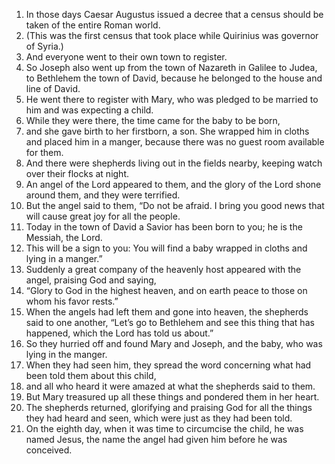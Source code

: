 1. In those days Caesar Augustus issued a decree that a census should be taken of the entire Roman world. 
2. (This was the first census that took place while Quirinius was governor of Syria.) 
3. And everyone went to their own town to register.
4. So Joseph also went up from the town of Nazareth in Galilee to Judea, to Bethlehem the town of David, because he belonged to the house and line of David. 
5. He went there to register with Mary, who was pledged to be married to him and was expecting a child. 
6. While they were there, the time came for the baby to be born, 
7. and she gave birth to her firstborn, a son. She wrapped him in cloths and placed him in a manger, because there was no guest room available for them.
8. And there were shepherds living out in the fields nearby, keeping watch over their flocks at night. 
9. An angel of the Lord appeared to them, and the glory of the Lord shone around them, and they were terrified. 
10. But the angel said to them, “Do not be afraid. I bring you good news that will cause great joy for all the people. 
11. Today in the town of David a Savior has been born to you; he is the Messiah, the Lord. 
12. This will be a sign to you: You will find a baby wrapped in cloths and lying in a manger.”
13. Suddenly a great company of the heavenly host appeared with the angel, praising God and saying,
14. “Glory to God in the highest heaven, and on earth peace to those on whom his favor rests.”
15. When the angels had left them and gone into heaven, the shepherds said to one another, “Let’s go to Bethlehem and see this thing that has happened, which the Lord has told us about.”
16. So they hurried off and found Mary and Joseph, and the baby, who was lying in the manger. 
17. When they had seen him, they spread the word concerning what had been told them about this child, 
18. and all who heard it were amazed at what the shepherds said to them. 
19. But Mary treasured up all these things and pondered them in her heart. 
20. The shepherds returned, glorifying and praising God for all the things they had heard and seen, which were just as they had been told.
21. On the eighth day, when it was time to circumcise the child, he was named Jesus, the name the angel had given him before he was conceived.